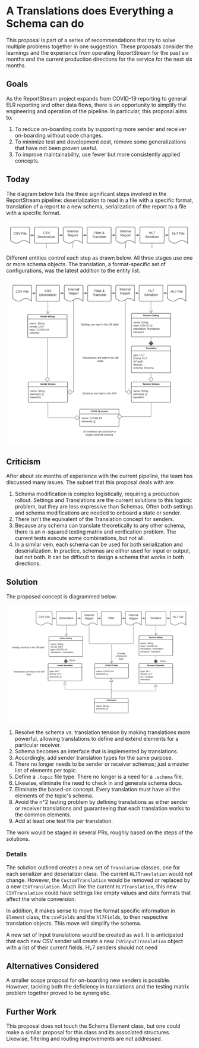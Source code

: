 # A Translations does Everything a Schema can do

This proposal is part of a series of recommendations that try to solve multiple problems together in one suggestion. These proposals consider the learnings and the experience from operating ReportStream for the past six months and the current production directions for the service for the next six months.

## Goals

As the ReportStream project expands from COVID-19 reporting to general ELR reporting and other data flows, there is an opportunity to simplify the engineering and operation of the pipeline. In particular, this proposal aims to:
1. To reduce on-boarding costs by supporting more sender and receiver on-boarding without code changes.
2. To minimize test and development cost, remove some generalizations that have not been proven useful.
3. To improve maintainability, use fewer but more consistently applied concepts.

## Today
The diagram below lists the three significant steps involved in the ReportStream pipeline: deserialization to read in a file with a specific format, translation of a report to a new schema, serialization of the report to a file with a specific format.

![basic steps in the pipeline](Basic_steps.png)

Different entities control each step as drawn below. All three stages use one or more schema objects. The translation, a format-specific set of configurations, was the latest addition to the entity list.

![Details](Details_on_Transitions.png)

## Criticism
After about six months of experience with the current pipeline, the team has discussed many issues. The subset that this proposal deals with are:

1. Schema modification is complex logistically, requiring a production rollout. Settings and Translations are the current solutions to this logistic problem, but they are less expressive than Schemas. Often both settings and schema modifications are needed to onboard a state or sender.
2. There isn't the equivalent of the Translation concept for senders.
3. Because any schema can translate theoretically to any other schema, there is an n-squared testing matrix and verification problem. The current tests execute some combinations, but not all.
4. In a similar vein, each schema can be used for both serialization and deserialization. In practice, schemas are either used for input or output, but not both. It can be difficult to design a schema that works in both directions. 

## Solution
The proposed concept is diagrammed below.  

![Proposal](Proposal.png)

1. Resolve the schema vs. translation tension by making translations more powerful, allowing translations to define and extend elements for a particular receiver.
2. Schema becomes an interface that is implemented by translations. 
3. Accordingly, add sender translation types for the same purpose.
4. There no longer needs to be sender or receiver schemas; just a master list of elements per topic.
5. Define a `.topic` file type. There no longer is a need for a `.schema` file. 
6. Likewise, eliminate the need to check in and generate schema docs.
7. Eliminate the based-on concept. Every translation must have all the elements of the topic's schema.
8. Avoid the n^2 testing problem by defining translations as either sender or receiver translations and guaranteeing that each translation works to the common elements.
9. Add at least one test file per translation.

The work would be staged in several PRs, roughly based on the steps of the solutions.

### Details

The solution outlined creates a new set of `Translation` classes, one for each serializer and deserializer class.
The current `HL7Translation` would not change. 
However, the `CustomTranslation` would be removed or replaced by a new `CSVTranslation`. 
Much like the current `HL7Translation`, this new `CSVTranslation` could have settings like empty values and date formats that affect the whole conversion. 

In addition, it makes sense to move the format specific information in `Element` class, the `csvFields` and the `hl7Fields`, to their respective translation objects. This move will simplify the schema.

A new set of input translations would be created as well. It is anticipated that each new CSV sender will create a new `CSVInputTranslation` object with a list of their current fields. HL7 senders should not need

## Alternatives Considered
A smaller scope proposal for on-boarding new senders is possible. However, tackling both the deficiency in translations and the testing matrix problem together proved to be synergistic.

## Further Work
This proposal does not touch the Schema Element class, but one could make a similar proposal for this class and its associated structures. Likewise, filtering and routing improvements are not addressed. 